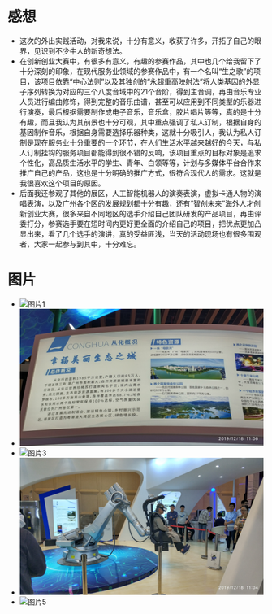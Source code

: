 # 感想
- 这次的外出实践活动，对我来说，十分有意义，收获了许多，开拓了自己的眼界，见识到不少牛人的新奇想法。
- 在创新创业大赛中，有很多有意义，有趣的参赛作品，其中也几个给我留下了十分深刻的印象，在现代服务业领域的参赛作品中，有一个名叫“生之歌”的项目，该项目依靠“中心法则”以及其独创的“永超重高映射法”将人类基因的外显子序列转换为对应的三个八度音域中的21个音阶，得到主音调，再由音乐专业人员进行编曲修饰，得到完整的音乐曲谱，甚至可以应用到不同类型的乐器进行演奏，最后根据需要制作成电子音乐，音乐盒，胶片唱片等等，真的是十分有趣，而且我认为其前景也十分可观，其中重点强调了私人订制，根据自身的基因制作音乐，根据自身需要选择乐器种类，这就十分吸引人，我认为私人订制是现在服务业十分重要的一个环节，在人们生活水平越来越好的今天，与私人订制挂钩的服务项目都能得到很不错的反响，该项目重点的目标对象是追求个性化，高品质生活水平的学生、青年、白领等等，计划与多媒体平台合作来推广自己的产品，这也是十分明确的推广方式，很符合现代人的需求。这就是我很喜欢这个项目的原因。
- 后面我还参观了其他的展区，人工智能机器人的演奏表演，虚拟卡通人物的演唱表演，以及广州各个区的发展规划都十分有趣，还有“智创未来”海外人才创新创业大赛，很多来自不同地区的选手介绍自己团队研发的产品项目，再由评委打分，参赛选手要在短时间内更好更全面的介绍自己的项目，把优点更加凸显出来，看了几个选手的演讲，真的受益匪浅，当天的活动现场也有很多围观者，大家一起参与到其中，十分难忘。

# 图片
- ![图片1](https://github.com/Hinata013/053api-/blob/master/e.jpg)
- ![图片2](https://github.com/Hinata013/053api-/blob/master/r.jpg)
- ![图片3](https://github.com/Hinata013/053api-/blob/master/t.jpg)
- ![图片4](https://github.com/Hinata013/053api-/blob/master/w.jpg)
- ![图片5](https://github.com/Hinata013/053api-/blob/master/y.jpg)
